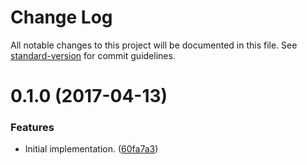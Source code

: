 # Change Log

All notable changes to this project will be documented in this file. See [standard-version](https://github.com/conventional-changelog/standard-version) for commit guidelines.

<a name="0.1.0"></a>
# 0.1.0 (2017-04-13)


### Features

* Initial implementation. ([60fa7a3](https://github.com/alvaro450/json-to-constant/commit/60fa7a3))
